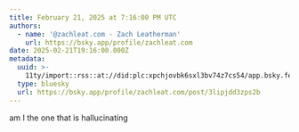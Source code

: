 ```yaml
---
title: February 21, 2025 at 7:16:00 PM UTC
authors:
  - name: '@zachleat.com - Zach Leatherman'
    url: https://bsky.app/profile/zachleat.com
date: 2025-02-21T19:16:00.000Z
metadata:
  uuid: >-
    11ty/import::rss::at://did:plc:xpchjovbk6sxl3bv74z7cs54/app.bsky.feed.post/3lipjdd3zps2b
  type: bluesky
  url: https://bsky.app/profile/zachleat.com/post/3lipjdd3zps2b
---
```

am I the one that is hallucinating